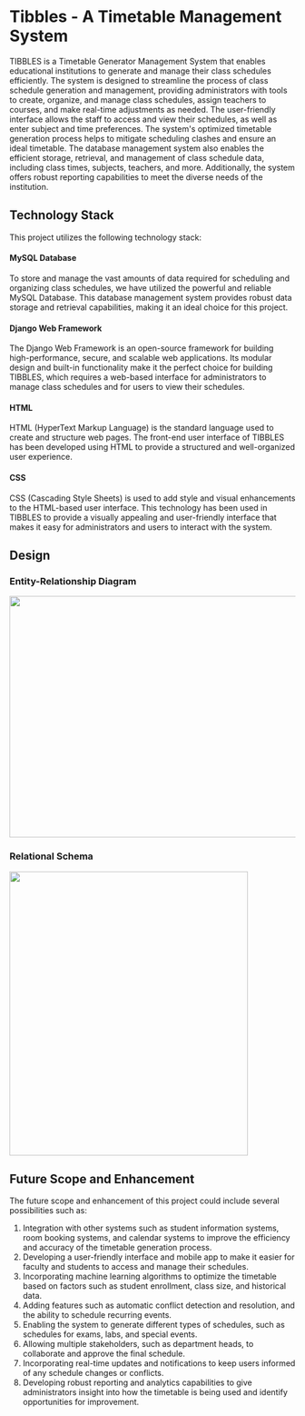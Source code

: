 # Tibbles - A Timetable Management System

TIBBLES is a Timetable Generator Management System that enables educational institutions to generate and manage their class schedules efficiently. The system is designed to streamline the process of class schedule generation and management, providing administrators with tools to create, organize, and manage class schedules, assign teachers to courses, and make real-time adjustments as needed. The user-friendly interface allows the staff to access and view their schedules, as well as enter subject and time preferences. The system's optimized timetable generation process helps to mitigate scheduling clashes and ensure an ideal timetable. The database management system also enables the efficient storage, retrieval, and management of class schedule data, including class times, subjects, teachers, and more. Additionally, the system offers robust reporting capabilities to meet the diverse needs of the institution.

## Technology Stack

This project utilizes the following technology stack:

#### MySQL Database
To store and manage the vast amounts of data required for scheduling and organizing class schedules, we have utilized the powerful and reliable MySQL Database. This database management system provides robust data storage and retrieval capabilities, making it an ideal choice for this project.

#### Django Web Framework
The Django Web Framework is an open-source framework for building high-performance, secure, and scalable web applications. Its modular design and built-in functionality make it the perfect choice for building TIBBLES, which requires a web-based interface for administrators to manage class schedules and for users to view their schedules.

#### HTML
HTML (HyperText Markup Language) is the standard language used to create and structure web pages. The front-end user interface of TIBBLES has been developed using HTML to provide a structured and well-organized user experience.

#### CSS
CSS (Cascading Style Sheets) is used to add style and visual enhancements to the HTML-based user interface. This technology has been used in TIBBLES to provide a visually appealing and user-friendly interface that makes it easy for administrators and users to interact with the system.

## Design
### Entity-Relationship Diagram
<img src="https://user-images.githubusercontent.com/16365745/217038631-0ca05d0e-7caf-4315-aa3e-a6e65c0b6ce3.png"  height="425" width="600">

### Relational Schema
<img src="https://user-images.githubusercontent.com/16365745/217038771-a38665d6-cb52-4f17-a14c-9b771d8eb36e.png" height="500" width="420">

## Future Scope and Enhancement

The future scope and enhancement of this project could include several possibilities such as:
1.	Integration with other systems such as student information systems, room booking systems, and calendar systems to improve the efficiency and accuracy of the timetable generation process.
2.	Developing a user-friendly interface and mobile app to make it easier for faculty and students to access and manage their schedules.
3.	Incorporating machine learning algorithms to optimize the timetable based on factors such as student enrollment, class size, and historical data.
4.	Adding features such as automatic conflict detection and resolution, and the ability to schedule recurring events.
5.	Enabling the system to generate different types of schedules, such as schedules for exams, labs, and special events.
6.	Allowing multiple stakeholders, such as department heads, to collaborate and approve the final schedule.
7.	Incorporating real-time updates and notifications to keep users informed of any schedule changes or conflicts.
8.	Developing robust reporting and analytics capabilities to give administrators insight into how the timetable is being used and identify opportunities for improvement.
